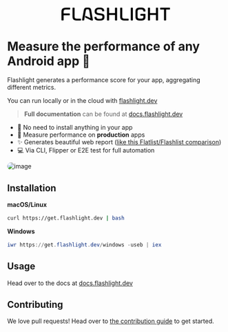 <p align="center">
  <img src="./website/static/img/logo-black.svg" alt="Flashlight" width="50%" ><br />
</p>

# Measure the performance of any Android app 🔦

Flashlight generates a performance score for your app, aggregating different metrics.

You can run locally or in the cloud with [flashlight.dev](https://flashlight.dev/)

> **Full documentation** can be found at [docs.flashlight.dev](https://docs.flashlight.dev)

- 🙅 No need to install anything in your app
- 🚀 Measure performance on **production** apps
- ✨ Generates beautiful web report ([like this Flatlist/Flashlist comparison](https://docs.flashlight.dev/examples/flashlist/report.html))
- 💻 Via CLI, Flipper or E2E test for full automation

<img width="596" alt="image" src="https://github.com/bamlab/flashlight/assets/4534323/82e107f4-8682-4c77-ab18-985fa1b8c2d1" style="border-radius: 10px">

## Installation

**macOS/Linux**
```bash
curl https://get.flashlight.dev | bash
```

**Windows**
```powershell
iwr https://get.flashlight.dev/windows -useb | iex
```

## Usage

Head over to the docs at [docs.flashlight.dev](https://docs.flashlight.dev)

## Contributing

We love pull requests! Head over to [the contribution guide](./CONTRIBUTING.md) to get started.
